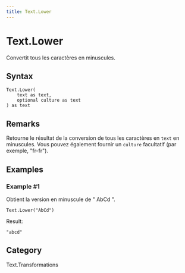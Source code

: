 ```yaml
---
title: Text.Lower
---
```


# Text.Lower


Convertit tous les caractères en minuscules.


## Syntax

```powerquery
Text.Lower(
    text as text,
    optional culture as text
) as text
```


## Remarks

Retourne le résultat de la conversion de tous les caractères en <code>text</code> en minuscules. Vous pouvez également fournir un <code>culture</code> facultatif (par exemple, "fr-fr").


## Examples

### Example #1 
Obtient la version en minuscule de &#34; AbCd &#34;.
```powerquery
Text.Lower("AbCd")
```

Result: 
```powerquery
"abcd"
```




## Category
Text.Transformations
